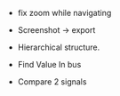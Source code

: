 - fix zoom while navigating

- Screenshot -> export
- Hierarchical structure.
- Find Value In bus
- Compare 2 signals